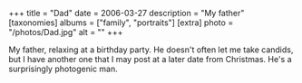 +++
title = "Dad"
date = 2006-03-27
description = "My father"
[taxonomies]
albums = ["family", "portraits"]
[extra]
photo = "/photos/Dad.jpg"
alt = ""
+++

My father, relaxing at a birthday party. He doesn't often let me take candids, but I have another one that I may post at a later date from Christmas. He's a surprisingly photogenic man.
